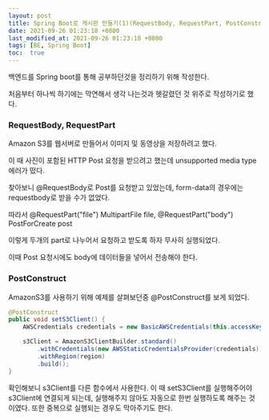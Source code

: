 ```yaml
---
layout: post
title: Spring Boot로 게시판 만들기(1)(RequestBody, RequestPart, PostConstruct)
date: 2021-09-26 01:23:18 +0800
last_modified_at: 2021-09-26 01:23:18 +0800
tags: [BE, Spring Boot]
toc:  true
---
```


백엔드를 Spring boot를 통해 공부하던것을 정리하기 위해 작성한다.

처음부터 하나씩 하기에는 막연해서 생각 나는것과 헷갈렸던 것 위주로 작성하기로 했다.



### RequestBody, RequestPart

Amazon S3를 웹서버로 만들어서 이미지 및 동영상을 저장하려고 했다.

이 때 사진이 포함된 HTTP Post 요청을 받으려고 했는데  unsupported media type 에러가 떴다.

찾아보니 @RequestBody로 Post를 요청받고 있었는데, form-data의 경우에는 requestbody로 받을 수가 없었다. 

따라서 @RequestPart("file") MultipartFile file, @RequestPart("body") PostForCreate post

이렇게 두개의 part로 나누어서 요청하고 받도록 하자 무사히 실행되었다.

이때 Post 요청시에도 body에 데이터들을 넣어서 전송해야 한다.





### PostConstruct

AmazonS3를 사용하기 위해 예제를 살펴보던중 @PostConstruct를 보게 되었다.

```java
@PostConstruct
public void setS3Client() {
    AWSCredentials credentials = new BasicAWSCredentials(this.accessKey, 		this.secretKey);

    s3Client = AmazonS3ClientBuilder.standard()
        .withCredentials(new AWSStaticCredentialsProvider(credentials))
        .withRegion(region)
        .build();
}
```

확인해보니 s3Client를 다른 함수에서 사용한다. 이 때 setS3Client를 실행해주어야 s3Client에 연결되게 되는데, 실행해주지 않아도 자동으로 한번 실행하도록 해주는 것이였다. 또한 중복으로 실행되는 경우도 막아주기도 한다.





